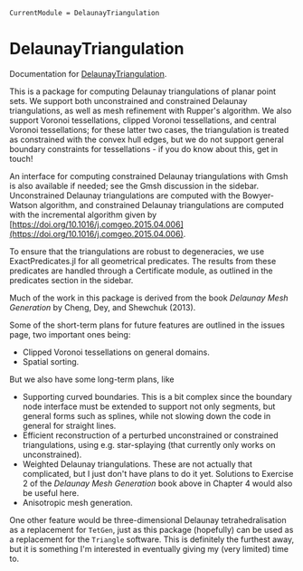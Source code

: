 ```@meta
CurrentModule = DelaunayTriangulation
```

# DelaunayTriangulation

Documentation for [DelaunayTriangulation](https://github.com/JuliaGeometry/DelaunayTriangulation.jl).

This is a package for computing Delaunay triangulations of planar point sets. We support both unconstrained and constrained Delaunay triangulations, as well as mesh refinement with Rupper's algorithm. We also support Voronoi tessellations, clipped Voronoi tessellations, and central Voronoi tessellations; for these latter two cases, the triangulation is treated as constrained with the convex hull edges, but we do not support general boundary constraints for tessellations - if you do know about this, get in touch!

An interface for computing  constrained Delaunay triangulations with Gmsh is also available if needed; see the Gmsh discussion in the sidebar. Unconstrained Delaunay triangulations are computed with the Bowyer-Watson algorithm, and constrained Delaunay triangulations are computed with the incremental algorithm given by [https://doi.org/10.1016/j.comgeo.2015.04.006](https://doi.org/10.1016/j.comgeo.2015.04.006).

To ensure that the triangulations are robust to degeneracies, we use ExactPredicates.jl for all geometrical predicates. The results from these predicates are handled through a Certificate module, as outlined in the predicates section in the sidebar.

Much of the work in this package is derived from the book *Delaunay Mesh Generation* by Cheng, Dey, and Shewchuk (2013).

Some of the short-term plans for future features are outlined in the issues page, two important ones being:

- Clipped Voronoi tessellations on general domains.
- Spatial sorting.

But we also have some long-term plans, like

- Supporting curved boundaries. This is a bit complex since the boundary node interface must be extended to support not only segments, but general forms such as splines, while not slowing down the code in general for straight lines.
- Efficient reconstruction of a perturbed unconstrained or constrained triangulations, using e.g. star-splaying (that currently only works on unconstrained).
- Weighted Delaunay triangulations. These are not actually that complicated, but I just don't have plans to do it yet. Solutions to Exercise 2 of the *Delaunay Mesh Generation* book above in Chapter 4 would also be useful here.
- Anisotropic mesh generation.

One other feature would be three-dimensional Delaunay tetrahedralisation as a replacement for `TetGen`, just as this package (hopefully) can be used as a replacement for the `Triangle` software. This is definitely the furthest away, but it is something I'm interested in eventually giving my (very limited) time to.